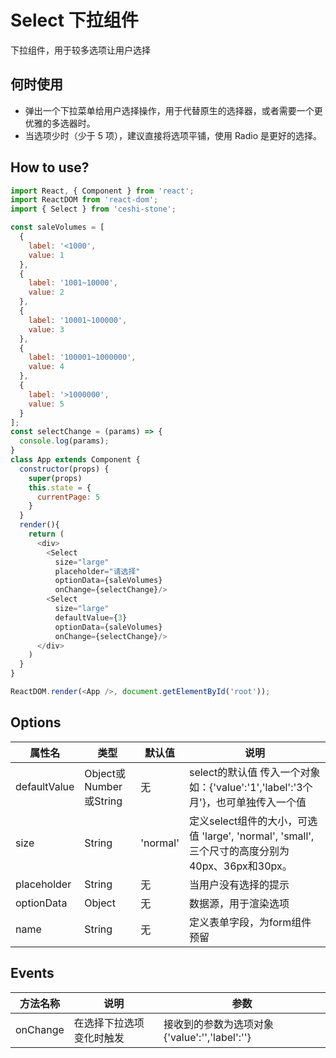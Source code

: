 # Select 下拉组件

   下拉组件，用于较多选项让用户选择

## 何时使用

  - 弹出一个下拉菜单给用户选择操作，用于代替原生的选择器，或者需要一个更优雅的多选器时。
  - 当选项少时（少于 5 项），建议直接将选项平铺，使用 Radio 是更好的选择。

## How to use?

```javascript
import React, { Component } from 'react';
import ReactDOM from 'react-dom';
import { Select } from 'ceshi-stone';

const saleVolumes = [
  {
    label: '<1000',
    value: 1
  },
  {
    label: '1001~10000',
    value: 2
  },
  {
    label: '10001~100000',
    value: 3
  },
  {
    label: '100001~1000000',
    value: 4
  },
  {
    label: '>1000000',
    value: 5
  }
];
const selectChange = (params) => {
  console.log(params);
}
class App extends Component {
  constructor(props) {
    super(props)
    this.state = {
      currentPage: 5
    }
  }
  render(){
    return (
      <div>
        <Select
          size="large"
          placeholder="请选择"
          optionData={saleVolumes}
          onChange={selectChange}/>
        <Select
          size="large"
          defaultValue={3}
          optionData={saleVolumes}
          onChange={selectChange}/>
      </div>
    )
  }
}

ReactDOM.render(<App />, document.getElementById('root'));

```


## Options

属性名   |    类型   |     默认值     |     说明
----    | ----    | ----    | ----    |
defaultValue  | Object或Number或String  | 无 |  select的默认值 传入一个对象 如：{'value':'1','label':'3个月'}，也可单独传入一个值
size | String | 'normal' | 定义select组件的大小，可选值 'large', 'normal', 'small',三个尺寸的高度分别为40px、36px和30px。
placeholder | String | 无 | 当用户没有选择的提示
optionData | Object | 无 | 数据源，用于渲染选项
name | String | 无 | 定义表单字段，为form组件预留



## Events
方法名称   |    说明    |    参数    |
----    | ----      | ----        |
onChange | 在选择下拉选项变化时触发 | 接收到的参数为选项对象{'value':'','label':''}
